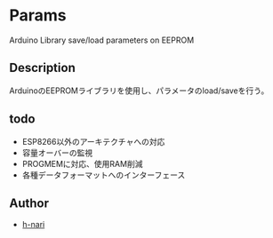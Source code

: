 # Params
Arduino Library save/load parameters on EEPROM

## Description

ArduinoのEEPROMライブラリを使用し、パラメータのload/saveを行う。

## todo

- ESP8266以外のアーキテクチャへの対応
- 容量オーバーの監視
- PROGMEMに対応、使用RAM削減
- 各種データフォーマットへのインターフェース

## Author

- [h-nari](https://github.com/h-nari "h-nari (Hiroshi Narimatsu)")
